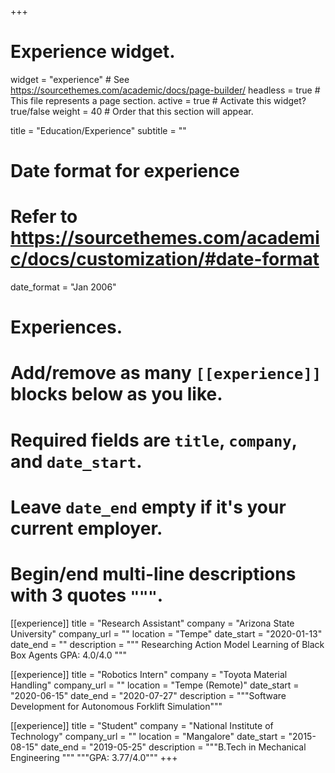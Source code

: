 +++
# Experience widget.
widget = "experience"  # See https://sourcethemes.com/academic/docs/page-builder/
headless = true  # This file represents a page section.
active = true  # Activate this widget? true/false
weight = 40  # Order that this section will appear.

title = "Education/Experience"
subtitle = ""

# Date format for experience
#   Refer to https://sourcethemes.com/academic/docs/customization/#date-format
date_format = "Jan 2006"

# Experiences.
#   Add/remove as many `[[experience]]` blocks below as you like.
#   Required fields are `title`, `company`, and `date_start`.
#   Leave `date_end` empty if it's your current employer.
#   Begin/end multi-line descriptions with 3 quotes `"""`.
[[experience]]
  title = "Research Assistant"
  company = "Arizona State University"
  company_url = ""
  location = "Tempe"
  date_start = "2020-01-13"
  date_end = ""
  description = """
  Researching Action Model Learning of Black Box Agents
  GPA: 4.0/4.0
  """

[[experience]]
  title = "Robotics Intern"
  company = "Toyota Material Handling"
  company_url = ""
  location = "Tempe (Remote)"
  date_start = "2020-06-15"
  date_end = "2020-07-27"
  description = """Software Development for Autonomous Forklift Simulation"""

[[experience]]
  title = "Student"
  company = "National Institute of Technology"
  company_url = ""
  location = "Mangalore"
  date_start = "2015-08-15"
  date_end = "2019-05-25"
  description = """B.Tech in Mechanical Engineering """
  """GPA: 3.77/4.0""" 
+++

